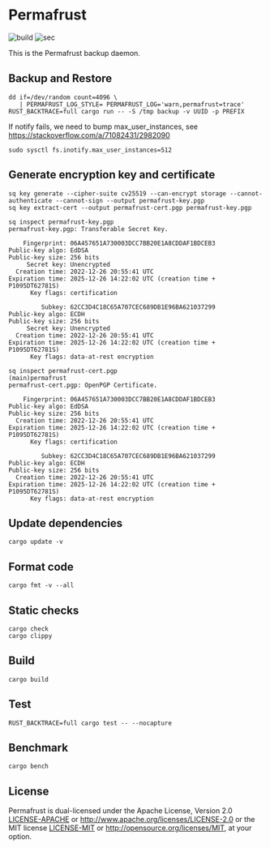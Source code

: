 # Permafrust

![build](https://github.com/tkren/permafrust/actions/workflows/build.yml/badge.svg)
![sec](https://github.com/tkren/permafrust/actions/workflows/sec.yml/badge.svg)

This is the Permafrust backup daemon.

## Backup and Restore

```shell
dd if=/dev/random count=4096 \
   | PERMAFRUST_LOG_STYLE= PERMAFRUST_LOG='warn,permafrust=trace' RUST_BACKTRACE=full cargo run -- -S /tmp backup -v UUID -p PREFIX
```

If notify fails, we need to bump max_user_instances, see <https://stackoverflow.com/a/71082431/2982090>

```shell
sudo sysctl fs.inotify.max_user_instances=512
```

## Generate encryption key and certificate

```shell
sq key generate --cipher-suite cv25519 --can-encrypt storage --cannot-authenticate --cannot-sign --output permafrust-key.pgp
sq key extract-cert --output permafrust-cert.pgp permafrust-key.pgp
```

```shell
sq inspect permafrust-key.pgp
permafrust-key.pgp: Transferable Secret Key.

    Fingerprint: 06A457651A730003DCC7BB20E1A8CDDAF1BDCEB3
Public-key algo: EdDSA
Public-key size: 256 bits
     Secret key: Unencrypted
  Creation time: 2022-12-26 20:55:41 UTC
Expiration time: 2025-12-26 14:22:02 UTC (creation time + P1095DT62781S)
      Key flags: certification

         Subkey: 62CC3D4C18C65A707CEC689DB1E96BA621037299
Public-key algo: ECDH
Public-key size: 256 bits
     Secret key: Unencrypted
  Creation time: 2022-12-26 20:55:41 UTC
Expiration time: 2025-12-26 14:22:02 UTC (creation time + P1095DT62781S)
      Key flags: data-at-rest encryption
```

```shell
sq inspect permafrust-cert.pgp                                                                                                                                                  (main)permafrust
permafrust-cert.pgp: OpenPGP Certificate.

    Fingerprint: 06A457651A730003DCC7BB20E1A8CDDAF1BDCEB3
Public-key algo: EdDSA
Public-key size: 256 bits
  Creation time: 2022-12-26 20:55:41 UTC
Expiration time: 2025-12-26 14:22:02 UTC (creation time + P1095DT62781S)
      Key flags: certification

         Subkey: 62CC3D4C18C65A707CEC689DB1E96BA621037299
Public-key algo: ECDH
Public-key size: 256 bits
  Creation time: 2022-12-26 20:55:41 UTC
Expiration time: 2025-12-26 14:22:02 UTC (creation time + P1095DT62781S)
      Key flags: data-at-rest encryption

```

## Update dependencies

```shell
cargo update -v
```

## Format code

```shell
cargo fmt -v --all
```

## Static checks

```shell
cargo check
cargo clippy
```

## Build

```shell
cargo build
```

## Test

```shell
RUST_BACKTRACE=full cargo test -- --nocapture
```

## Benchmark

```shell
cargo bench
```

## License

Permafrust is dual-licensed under the Apache License, Version 2.0
[LICENSE-APACHE](LICENSE-APACHE) or
<http://www.apache.org/licenses/LICENSE-2.0> or the MIT license
[LICENSE-MIT](LICENSE-MIT) or <http://opensource.org/licenses/MIT>, at
your option.
